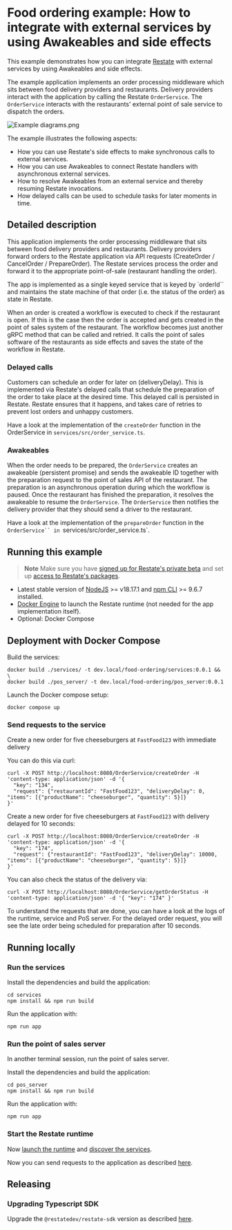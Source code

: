 # Food ordering example: How to integrate with external services by using Awakeables and side effects

This example demonstrates how you can integrate [Restate](https://restate.dev) with external services by using Awakeables and side effects.

The example application implements an order processing middleware which sits between food delivery providers and restaurants.
Delivery providers interact with the application by calling the Restate `OrderService`.
The `OrderService` interacts with the restaurants' external point of sale service to dispatch the orders.

![Example diagrams.png](./img/arch.png)

The example illustrates the following aspects:

* How you can use Restate's side effects to make synchronous calls to external services.
* How you can use Awakeables to connect Restate handlers with asynchronous external services.
* How to resolve Awakeables from an external service and thereby resuming Restate invocations.
* How delayed calls can be used to schedule tasks for later moments in time.

## Detailed description

This application implements the order processing middleware that sits between food delivery providers and restaurants. 
Delivery providers forward orders to the Restate application via API requests (CreateOrder / CancelOrder / PrepareOrder). 
The Restate services process the order and forward it to the appropriate point-of-sale (restaurant handling the order).

The app is implemented as a single keyed service that is keyed by `orderId`` and maintains the state machine of that order (i.e. the status of the order) as state in Restate. 

When an order is created a workflow is executed to check if the restaurant is open. 
If this is the case then the order is accepted and gets created in the point of sales system of the restaurant. 
The workflow becomes just another gRPC method that can be called and retried. 
It calls the point of sales software of the restaurants as side effects and saves the state of the workflow in Restate.

### Delayed calls

Customers can schedule an order for later on (deliveryDelay). 
This is implemented via Restate's delayed calls that schedule the preparation of the order to take place at the desired time. 
This delayed call is persisted in Restate. 
Restate ensures that it happens, and takes care of retries to prevent lost orders and unhappy customers.

Have a look at the implementation of the `createOrder` function in the OrderService in `services/src/order_service.ts`.

### Awakeables

When the order needs to be prepared, the `OrderService` creates an awakeable (persistent promise) and sends the awakeable ID together with the preparation request to the point of sales API of the restaurant.
The preparation is an asynchronous operation during which the workflow is paused.
Once the restaurant has finished the preparation, it resolves the awakeable to resume the `OrderService`. 
The `OrderService` then notifies the delivery provider that they should send a driver to the restaurant.

Have a look at the implementation of the `prepareOrder` function in the `OrderService`` in `services/src/order_service.ts`.

## Running this example

> **Note**
> Make sure you have [signed up for Restate's private beta](https://forms.gle/G8kDuucqhBoTfMwLA) and set up [access to Restate's packages](https://github.com/restatedev/restate-dist).

- Latest stable version of [NodeJS](https://nodejs.org/en/) >= v18.17.1 and [npm CLI](https://docs.npmjs.com/downloading-and-installing-node-js-and-npm) >= 9.6.7 installed.
- [Docker Engine](https://docs.docker.com/engine/install/) to launch the Restate runtime (not needed for the app implementation itself).
- Optional: Docker Compose

## Deployment with Docker Compose

Build the services:

```shell
docker build ./services/ -t dev.local/food-ordering/services:0.0.1 && \
docker build ./pos_server/ -t dev.local/food-ordering/pos_server:0.0.1
```

Launch the Docker compose setup:

```shell
docker compose up
```

### Send requests to the service

Create a new order for five cheeseburgers at `FastFood123` with immediate delivery

You can do this via curl:

```shell
curl -X POST http://localhost:8080/OrderService/createOrder -H 'content-type: application/json' -d '{
  "key": "134",
  "request": {"restaurantId": "FastFood123", "deliveryDelay": 0, "items": [{"productName": "cheeseburger", "quantity": 5}]}
}'
```

Create a new order for five cheeseburgers at `FastFood123` with delivery delayed for 10 seconds:

```shell
curl -X POST http://localhost:8080/OrderService/createOrder -H 'content-type: application/json' -d '{
  "key": "174",
  "request": {"restaurantId": "FastFood123", "deliveryDelay": 10000, "items": [{"productName": "cheeseburger", "quantity": 5}]}
}'
```

You can also check the status of the delivery via:

```shell
curl -X POST http://localhost:8080/OrderService/getOrderStatus -H 'content-type: application/json' -d '{ "key": "174" }'
```

To understand the requests that are done, you can have a look at the logs of the runtime, service and PoS server.
For the delayed order request, you will see the late order being scheduled for preparation after 10 seconds.

## Running locally

### Run the services

Install the dependencies and build the application:

```shell
cd services
npm install && npm run build
```

Run the application with:

```shell
npm run app
```

### Run the point of sales server

In another terminal session, run the point of sales server.

Install the dependencies and build the application:

```shell
cd pos_server
npm install && npm run build
```

Run the application with:

```shell
npm run app
```

### Start the Restate runtime

Now [launch the runtime](../../README.md#launching-the-runtime) and [discover the services](../../README.md#connect-runtime-and-services).

Now you can send requests to the application as described [here](README.md#send-requests-to-the-service).

## Releasing

### Upgrading Typescript SDK

Upgrade the `@restatedev/restate-sdk` version as described [here](../../README.md#upgrading-the-sdk-dependency-for-restate-developers).
